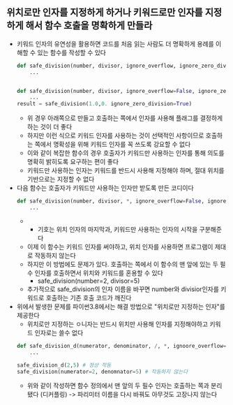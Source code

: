 ## 위치로만 인자를 지정하게 하거나 키워드로만 인자를 지정하게 해서 함수 호출을 명확하게 만들라

- 키워드 인자의 유연성을 활용하면 코드를 처음 읽는 사람도 더 명확하게 용례를 이해할 수 있는 함수를 작성할 수 있다
    ```python
    def safe_division(number, divisor, ignore_overflow, ignore_zero_division):
        ...
    
    
    def safe_division(number, divisor, ignore_overflow=False, ignore_zero_division=False):
        ...
    result = safe_division(1.0,0. ignore_zero_division=True)
   ```
    - 위 경우 아래쪽으로 만들고 호출하는 쪽에서 인자를 사용해 플래그를 결정하게 하는 것이 더 좋다
    - 하지만 이런 식으로 키워드 인자를 사용하는 것이 선택적인 사항이므로 호출하는 쪽에서 명확성을 위해 키워드 인자를 꼭 쓰도록 강요할 수 없다
    - 이와 같이 복잡한 함수의 경우 호출자가 키워드만 사용하는 인자를 통해 의도를 명확히 밝히도록 요구하는 편이 좋다
    - 키워드만 사용하는 인자는 키워드를 반드시 사용해 지정해야 하며, 절대 위치를 기반으로는 지정할 수 없다
- 다음 함수는 호출자가 키워드만 사용하는 인자만 받도록 만든 코디이다
  ```python
  def safe_division(number, divisor, *, ignore_overflow=False, ignore_zero_difision=False):
      ...
  ```
    -
        * 기호는 위치 인자의 마지막과, 키워드만 사용하는 인자의 시작을 구분해준다
    - 이제 이 함수는 키워드 인자를 써야하고, 위치 인자를 사용하면 프로그램이 제대로 작동하지 않는다
    - 하지만 이 방법에도 문제가 있다. 호출하는 쪽에서 이 함수의 맨 앞에 있는 두 필수 인자를 호출하면서 위치와 키워드를 혼용할 수 있다
        - safe_division(number=2, divisor=5)
    - 추가적으로 safe_division의 인자 이름을 바꾸면 number와 divisior인자를 키워드로 호출하는 기존 호출 코드가 깨진다
- 위에서 발생한 문제를 파이썬3.8에서는 해결 방법으로 "위치로만 지정하는 인자"를 제공한다
    - 위치로만 지정하는 ㅇ니자는 반드시 위치만 사용해 인자를 지정해야하고 키워드 인자로는 쓸수 없다
  ```python
  def safe_division_d(numerator, denominator, /, *, ignoore_overflow=False, ignore_zero_division=False):
      ...
  
  safe_division_d(2,5) # 정상 작동
  safe_division(numerator=2, denomnator=5) # 작동하지 않는다
  ```
    - 위와 같이 작성하면 함수 정의에서 맨 앞의 두 필수 인자는 호출하는 쪽과 분리 됐다 (디커플링) -> 파리미터 이름을 다시 바꿔도 아무것도 고장나지 않는다 